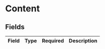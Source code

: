 # Content


## Fields

| Field       | Type        | Required    | Description |
| ----------- | ----------- | ----------- | ----------- |